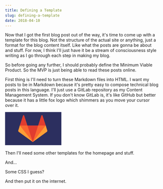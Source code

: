 ```yaml
---
title: Defining a Template
slug: defining-a-template
date: 2018-04-10
---
```


Now that I got the first blog post out of the way, it's time to come up with a template for this blog. Not the structure of the actual site or anything, just a format for the blog content itself. Like what the posts are gonna be about and stuff. For now, I think I'll just have it be a stream of consciousness style writing as I go through each step in making my blog.

So before going any further, I should probably define the Minimum Viable Product. So the MVP is just being able to read these posts online.

First thing is I'll need to turn these Markdown files into HTML. I want my posts to be in Markdown because it's pretty easy to compose technical blog posts in this language. I'll just use a GitLab repository as my Content Management System. If you don't know GitLab is, it's like GitHub but better because it has a little fox logo which shimmers as you move your cursor over it.

![GitLab shimmery logo](/content/assets/images/git-lab-logo.gif)

Then I'll need some other templates for the homepage and stuff.

And...

Some CSS I guess?

And then put it on the internet.
